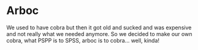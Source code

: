 # Arboc
We used to have cobra but then it got old and sucked and was expensive and not really what we needed anymore.
So we decided to make our own cobra, what PSPP is to SPSS, arboc is to cobra... well, kinda!
